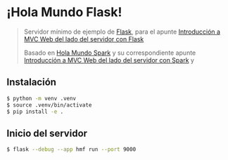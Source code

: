 ¡Hola Mundo Flask!
==================

> Servidor mínimo de ejemplo de [Flask](https://flask.palletsprojects.com/en/2.2.x/), para el apunte [Introducción a MVC Web del lado del servidor con Flask](https://docs.google.com/document/d/1ZOYhNiR2UBSSIelIVUn2QPFO0OlDbvUqBeOTPc6xFCw/edit#)
>
> Basado en [Hola Mundo Spark](https://github.com/dds-utn/jpa-proof-of-concept-template/tree/hola-mundo-spark) y su correspondiente apunte [Introducción a MVC Web del lado del servidor con Spark](https://docs.google.com/document/d/1EFxqHstgtZ5jI5_plso6nfhvSXXcaT4iyE1qaZuPtXg/edit) y


## Instalación

```bash
$ python -m venv .venv
$ source .venv/bin/activate
$ pip install -e .
```

## Inicio del servidor

```bash
$ flask --debug --app hmf run --port 9000
```